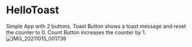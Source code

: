 # HelloToast
Simple App with 2 buttons. 
Toast Button shows a toast message and reset the counter to 0.
Count Button increases the counter by 1.
![IMG_20211015_001739](https://user-images.githubusercontent.com/38786346/137373945-1fb64c1e-a0c3-4365-a332-c0385e42e89f.jpg)

